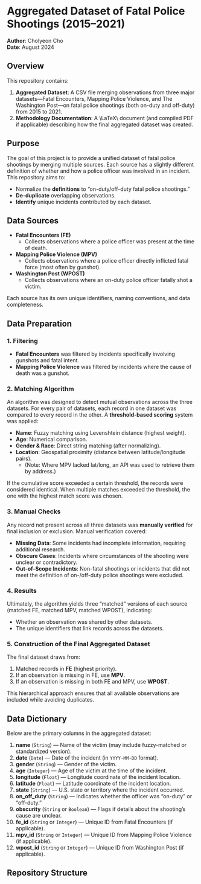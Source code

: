 # Aggregated Dataset of Fatal Police Shootings (2015–2021)

**Author**: Cholyeon Cho  
**Date**: August 2024  

## Overview

This repository contains:

1. **Aggregated Dataset**: A CSV file merging observations from three major datasets—Fatal Encounters, Mapping Police Violence, and The Washington Post—on fatal police shootings (both on-duty and off-duty) from 2015 to 2021.
2. **Methodology Documentation**: A \LaTeX\ document (and compiled PDF if applicable) describing how the final aggregated dataset was created.

## Purpose

The goal of this project is to provide a unified dataset of fatal police shootings by merging multiple sources. Each source has a slightly different definition of whether and how a police officer was involved in an incident. This repository aims to:

- Normalize the **definitions** to “on-duty/off-duty fatal police shootings.”
- **De-duplicate** overlapping observations.
- **Identify** unique incidents contributed by each dataset.

## Data Sources

- **Fatal Encounters (FE)**
  - Collects observations where a police officer was present at the time of death.
- **Mapping Police Violence (MPV)**
  - Collects observations where a police officer directly inflicted fatal force (most often by gunshot).
- **Washington Post (WPOST)**
  - Collects observations where an on-duty police officer fatally shot a victim.

Each source has its own unique identifiers, naming conventions, and data completeness.

## Data Preparation

### 1. Filtering

- **Fatal Encounters** was filtered by incidents specifically involving gunshots and fatal intent.
- **Mapping Police Violence** was filtered by incidents where the cause of death was a gunshot.

### 2. Matching Algorithm

An algorithm was designed to detect mutual observations across the three datasets. For every pair of datasets, each record in one dataset was compared to every record in the other. A **threshold-based scoring** system was applied:

- **Name**: Fuzzy matching using Levenshtein distance (highest weight).
- **Age**: Numerical comparison.
- **Gender & Race**: Direct string matching (after normalizing).
- **Location**: Geospatial proximity (distance between latitude/longitude pairs).
  - (Note: Where MPV lacked lat/long, an API was used to retrieve them by address.)

If the cumulative score exceeded a certain threshold, the records were considered identical. When multiple matches exceeded the threshold, the one with the highest match score was chosen.

### 3. Manual Checks

Any record not present across all three datasets was **manually verified** for final inclusion or exclusion. Manual verification covered:

- **Missing Data**: Some incidents had incomplete information, requiring additional research.
- **Obscure Cases**: Incidents where circumstances of the shooting were unclear or contradictory.
- **Out-of-Scope Incidents**: Non-fatal shootings or incidents that did not meet the definition of on-/off-duty police shootings were excluded.

### 4. Results

Ultimately, the algorithm yields three “matched” versions of each source (matched FE, matched MPV, matched WPOST), indicating:
- Whether an observation was shared by other datasets.
- The unique identifiers that link records across the datasets.

### 5. Construction of the Final Aggregated Dataset

The final dataset draws from:
1. Matched records in **FE** (highest priority).
2. If an observation is missing in FE, use **MPV**.
3. If an observation is missing in both FE and MPV, use **WPOST**.

This hierarchical approach ensures that all available observations are included while avoiding duplicates.

## Data Dictionary

Below are the primary columns in the aggregated dataset:

1. **name** (`String`) — Name of the victim (may include fuzzy-matched or standardized version).
2. **date** (`Date`) — Date of the incident (in `YYYY-MM-DD` format).
3. **gender** (`String`) — Gender of the victim.
4. **age** (`Integer`) — Age of the victim at the time of the incident.
5. **longitude** (`Float`) — Longitude coordinate of the incident location.
6. **latitude** (`Float`) — Latitude coordinate of the incident location.
7. **state** (`String`) — U.S. state or territory where the incident occurred.
8. **on_off_duty** (`String`) — Indicates whether the officer was “on-duty” or “off-duty.”
9. **obscurity** (`String` or `Boolean`) — Flags if details about the shooting’s cause are unclear.
10. **fe_id** (`String` or `Integer`) — Unique ID from Fatal Encounters (if applicable).
11. **mpv_id** (`String` or `Integer`) — Unique ID from Mapping Police Violence (if applicable).
12. **wpost_id** (`String` or `Integer`) — Unique ID from Washington Post (if applicable).

## Repository Structure
